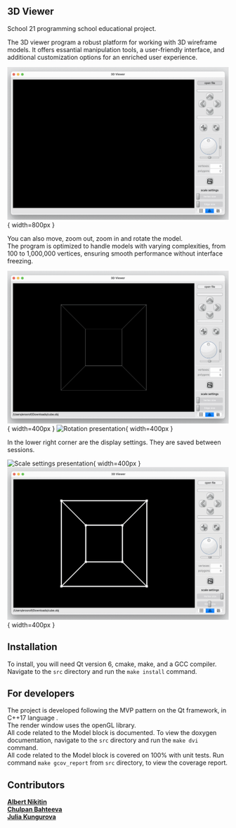 ## 3D Viewer
School 21 programming school educational project.<br>

The 3D viewer program a robust platform for working  with 3D wireframe models. It offers essantial manipulation tools, a user-friendly interface, and additional customization options for an enriched user experience.<br>

![Open file presentation](./gif/open_file.gif){ width=800px }

You can also move, zoom out, zoom in and rotate the model.<br>
The program is optimized to handle models with varying complexities, from 100 to 1,000,000 vertices, ensuring smooth performance without interface freezing.<br>

![Movement presentation](./gif/move.gif){ width=400px } ![Rotation presentation](./gif/rotate.gif){ width=400px }

In the lower right corner are the display settings. They are saved between sessions.

![Scale settings presentation](./gif/scale_settings.gif){ width=400px } ![Color settings presentation](./gif/color_settings.gif){ width=400px }
<br>

## Installation
To install, you will need Qt version 6, cmake, make, and a GCC compiler.<br>
Navigate to the `src` directory and run the `make install` command.

## For developers
The project is developed following the MVP pattern on the Qt framework, in C++17 language .<br>
The render window uses the openGL library.<br>
All code related to the Model block is documented. To view the doxygen documentation, navigate to the `src` directory and run the `make dvi` command.<br>
All code related to the Model block is covered on 100% with unit tests. Run command `make gcov_report` from `src`
directory, to view the coverage report.<br>

## Contributors
[__Albert Nikitin__](https://github.com/erosrolf)<br>
[__Chulpan Bahteeva__](https://github.com/SwCherr)<br>
[__Julia Kungurova__](https://github.com/chulpanbahteeva)<br>
